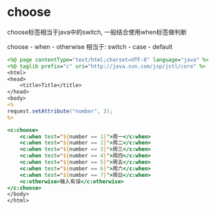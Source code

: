 # choose

choose标签相当于java中的switch, 一般结合使用when标签做判断 

choose - when - otherwise 相当于:
switch - case - default

```jsp
<%@ page contentType="text/html;charset=UTF-8" language="java" %>
<%@ taglib prefix="c" uri="http://java.sun.com/jsp/jstl/core" %>
<html>
<head>
    <title>Title</title>
</head>
<body>
<%
request.setAttribute("number", 3);
%>

<c:choose>
    <c:when test="${number == 1}">周一</c:when>
    <c:when test="${number == 2}">周二</c:when>
    <c:when test="${number == 3}">周三</c:when>
    <c:when test="${number == 4}">周四</c:when>
    <c:when test="${number == 5}">周五</c:when>
    <c:when test="${number == 6}">周六</c:when>
    <c:when test="${number == 7}">周日</c:when>
    <c:otherwise>输入有误</c:otherwise>
</c:choose>
</body>
</html>

```